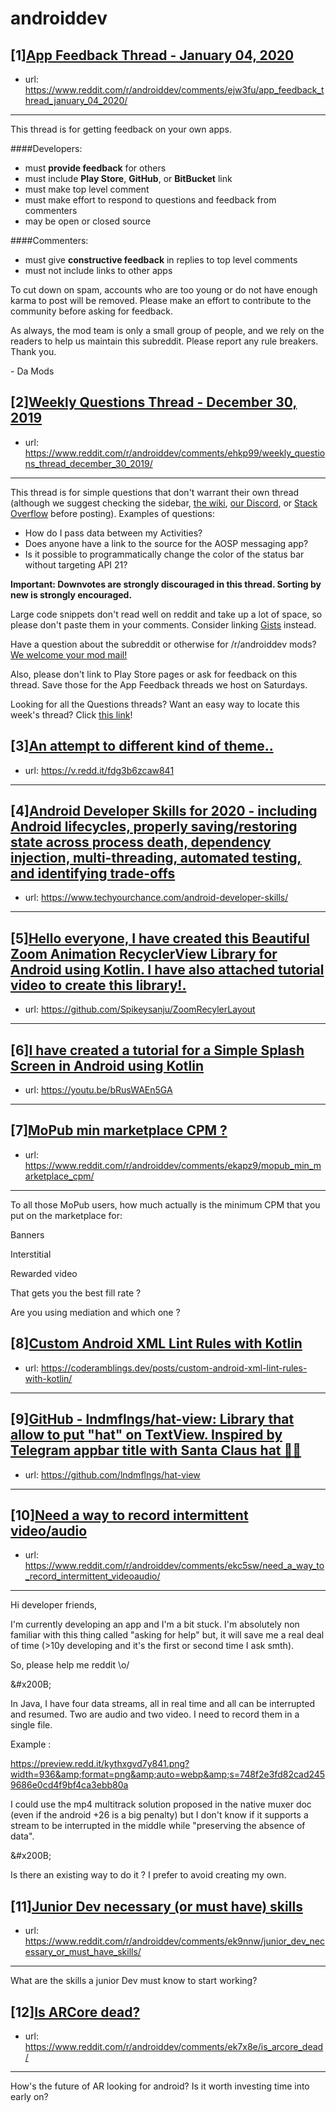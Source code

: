 # androiddev
## [1][App Feedback Thread - January 04, 2020](https://www.reddit.com/r/androiddev/comments/ejw3fu/app_feedback_thread_january_04_2020/)
- url: https://www.reddit.com/r/androiddev/comments/ejw3fu/app_feedback_thread_january_04_2020/
---
This thread is for getting feedback on your own apps.

####Developers:

- must **provide feedback** for others
- must include **Play Store**, **GitHub**, or **BitBucket** link
- must make top level comment
- must make effort to respond to questions and feedback from commenters
- may be open or closed source

####Commenters:

- must give **constructive feedback** in replies to top level comments
- must not include links to other apps

To cut down on spam, accounts who are too young or do not have enough karma to post will be removed. Please make an effort to contribute to the community before asking for feedback.

As always, the mod team is only a small group of people, and we rely on the readers to help us maintain this subreddit. Please report any rule breakers. Thank you.

\- Da Mods
## [2][Weekly Questions Thread - December 30, 2019](https://www.reddit.com/r/androiddev/comments/ehkp99/weekly_questions_thread_december_30_2019/)
- url: https://www.reddit.com/r/androiddev/comments/ehkp99/weekly_questions_thread_december_30_2019/
---
This thread is for simple questions that don't warrant their own thread (although we suggest checking the sidebar, [the wiki](http://www.reddit.com/r/androiddev/wiki/), [our Discord](https://discord.gg/D2cNrqX), or [Stack Overflow](http://stackoverflow.com) before posting). Examples of questions:

* How do I pass data between my Activities?
* Does anyone have a link to the source for the AOSP messaging app?
* Is it possible to programmatically change the color of the status bar without targeting API 21?

**Important: Downvotes are strongly discouraged in this thread. Sorting by new is strongly encouraged.**

Large code snippets don't read well on reddit and take up a lot of space, so please don't paste them in your comments. Consider linking [Gists](https://gist.github.com) instead.

Have a question about the subreddit or otherwise for /r/androiddev mods? [We welcome your mod mail!](http://www.reddit.com/message/compose?to=%2Fr%2Fandroiddev)

Also, please don't link to Play Store pages or ask for feedback on this thread. Save those for the App Feedback threads we host on Saturdays.

Looking for all the Questions threads? Want an easy way to locate this week's thread? Click [this link](https://www.reddit.com/r/androiddev/search?q=title%3A%22questions+thread%22+author%3A%22AutoModerator%22&amp;restrict_sr=on&amp;sort=new&amp;t=all)!
## [3][An attempt to different kind of theme..](https://www.reddit.com/r/androiddev/comments/ek8ma6/an_attempt_to_different_kind_of_theme/)
- url: https://v.redd.it/fdg3b6zcaw841
---

## [4][Android Developer Skills for 2020 - including Android lifecycles, properly saving/restoring state across process death, dependency injection, multi-threading, automated testing, and identifying trade-offs](https://www.reddit.com/r/androiddev/comments/ek49mb/android_developer_skills_for_2020_including/)
- url: https://www.techyourchance.com/android-developer-skills/
---

## [5][Hello everyone, I have created this Beautiful Zoom Animation RecyclerView Library for Android using Kotlin. I have also attached tutorial video to create this library!.](https://www.reddit.com/r/androiddev/comments/ek8xzr/hello_everyone_i_have_created_this_beautiful_zoom/)
- url: https://github.com/Spikeysanju/ZoomRecylerLayout
---

## [6][I have created a tutorial for a Simple Splash Screen in Android using Kotlin](https://www.reddit.com/r/androiddev/comments/ekbler/i_have_created_a_tutorial_for_a_simple_splash/)
- url: https://youtu.be/bRusWAEn5GA
---

## [7][MoPub min marketplace CPM ?](https://www.reddit.com/r/androiddev/comments/ekapz9/mopub_min_marketplace_cpm/)
- url: https://www.reddit.com/r/androiddev/comments/ekapz9/mopub_min_marketplace_cpm/
---
To all those MoPub users, how much actually is the minimum CPM that you put on the marketplace for:

Banners

Interstitial

Rewarded video

That gets you the best fill rate ?

Are you using mediation and which one ?
## [8][Custom Android XML Lint Rules with Kotlin](https://www.reddit.com/r/androiddev/comments/ekcaet/custom_android_xml_lint_rules_with_kotlin/)
- url: https://coderamblings.dev/posts/custom-android-xml-lint-rules-with-kotlin/
---

## [9][GitHub - lndmflngs/hat-view: Library that allow to put "hat" on TextView. Inspired by Telegram appbar title with Santa Claus hat 🎅🏻](https://www.reddit.com/r/androiddev/comments/ejvovk/github_lndmflngshatview_library_that_allow_to_put/)
- url: https://github.com/lndmflngs/hat-view
---

## [10][Need a way to record intermittent video/audio](https://www.reddit.com/r/androiddev/comments/ekc5sw/need_a_way_to_record_intermittent_videoaudio/)
- url: https://www.reddit.com/r/androiddev/comments/ekc5sw/need_a_way_to_record_intermittent_videoaudio/
---
Hi developer friends,

I'm currently developing an app and I'm a bit stuck. I'm absolutely non familiar with this thing called "asking for help" but, it will save me a real deal of time (&gt;10y developing and it's the first or second time I ask smth).

So, please help me reddit \\o/

&amp;#x200B;

In Java, I have four data streams, all in real time and all can be interrupted and resumed. Two are audio and two video. I need to record them in a single file.

Example :

https://preview.redd.it/kythxgvd7y841.png?width=936&amp;format=png&amp;auto=webp&amp;s=748f2e3fd82cad2459686e0cd4f9bf4ca3ebb80a

I could use the mp4  multitrack solution proposed in the native muxer doc (even if the android +26 is a big penalty) but I don't know if it supports a stream to be interrupted in the middle while "preserving the absence of data".

&amp;#x200B;

Is there an existing way to do it ? I prefer to avoid creating my own.
## [11][Junior Dev necessary (or must have) skills](https://www.reddit.com/r/androiddev/comments/ek9nnw/junior_dev_necessary_or_must_have_skills/)
- url: https://www.reddit.com/r/androiddev/comments/ek9nnw/junior_dev_necessary_or_must_have_skills/
---
What are the skills a junior Dev must know to start working?
## [12][Is ARCore dead?](https://www.reddit.com/r/androiddev/comments/ek7x8e/is_arcore_dead/)
- url: https://www.reddit.com/r/androiddev/comments/ek7x8e/is_arcore_dead/
---
How's the future of AR looking for android? Is it worth investing time into early on?
